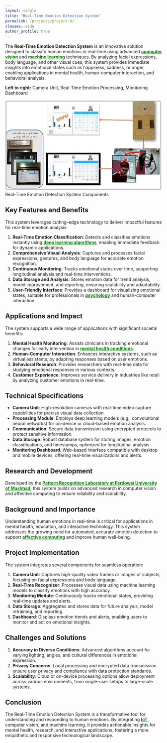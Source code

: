```yaml
---
layout: single
title: "Real-Time Emotion Detection System"
permalink: /projects/project-8/
classes: wide
author_profile: true
---
```


The **Real-Time Emotion Detection System** is an innovative solution designed to classify human emotions in real-time using advanced <a href="https://en.wikipedia.org/wiki/Computer_vision" style="text-decoration:underline; color:green;" target="_blank"><strong>computer vision</strong></a> and <a href="https://en.wikipedia.org/wiki/Machine_learning" style="text-decoration:underline; color:green;" target="_blank"><strong>machine learning</strong></a> techniques. By analyzing facial expressions, body language, and other visual cues, this system provides immediate insights into emotional states such as happiness, sadness, or anger, enabling applications in mental health, human-computer interaction, and behavioral analysis.

**Left to right:** Camera Unit, Real-Time Emotion Processing, Monitoring Dashboard

<div style="display: flex; justify-content: space-between; align-items: center; gap: 10px;">
  <div style="flex: 1;">
    <img src="/assets/Projectsimages/Emotionimages/EmotionalDetector.jpg" alt="Camera Unit" style="width: 100%; height: auto;">
  </div>
</div>
<div class="caption">
    Real-Time Emotion Detection System Components
</div>

## Key Features and Benefits

This system leverages cutting-edge technology to deliver impactful features for real-time emotion analysis:

1. **Real-Time Emotion Classification**: Detects and classifies emotions instantly using <a href="https://en.wikipedia.org/wiki/Deep_learning" style="text-decoration:underline; color:green;" target="_blank"><strong>deep learning algorithms</strong></a>, enabling immediate feedback for dynamic applications.
2. **Comprehensive Visual Analysis**: Captures and processes facial expressions, gestures, and body language for accurate emotion recognition.
3. **Continuous Monitoring**: Tracks emotional states over time, supporting longitudinal analysis and real-time interventions.
4. **Data Storage and Analysis**: Stores emotion data for trend analysis, model improvement, and reporting, ensuring scalability and adaptability.
5. **User-Friendly Interface**: Provides a dashboard for visualizing emotional states, suitable for professionals in <a href="https://en.wikipedia.org/wiki/Psychology" style="text-decoration:underline; color:green;" target="_blank"><strong>psychology</strong></a> and human-computer interaction.

## Applications and Impact

The system supports a wide range of applications with significant societal benefits:

1. **Mental Health Monitoring**: Assists clinicians in tracking emotional changes for early intervention in <a href="https://en.wikipedia.org/wiki/Mental_health" style="text-decoration:underline; color:green;" target="_blank"><strong>mental health conditions</strong></a>.
2. **Human-Computer Interaction**: Enhances interactive systems, such as virtual assistants, by adapting responses based on user emotions.
3. **Behavioral Research**: Provides researchers with real-time data for studying emotional responses in various contexts.
4. **Customer Experience**: Improves service delivery in industries like retail by analyzing customer emotions in real-time.

## Technical Specifications

- **Camera Unit**: High-resolution cameras with real-time video capture capabilities for precise visual data collection.
- **Processing Module**: Employs deep learning models (e.g., convolutional neural networks) for on-device or cloud-based emotion analysis.
- **Communication**: Secure data transmission using encrypted protocols to protect sensitive information.
- **Data Storage**: Robust database system for storing images, emotion classifications, and timestamps, optimized for longitudinal analysis.
- **Monitoring Dashboard**: Web-based interface compatible with desktop and mobile devices, offering real-time visualizations and alerts.

## Research and Development

Developed by the <a href="https://en.um.ac.ir/" style="text-decoration:underline; color:green;" target="_blank"><strong>Pattern Recognition Laboratory at Ferdowsi University of Mashhad</strong></a>, this system builds on advanced research in computer vision and affective computing to ensure reliability and scalability.

## Background and Importance

Understanding human emotions in real-time is critical for applications in mental health, education, and interactive technology. This system addresses the growing need for automated, accurate emotion detection to support <a href="https://en.wikipedia.org/wiki/Affective_computing" style="text-decoration:underline; color:green;" target="_blank"><strong>affective computing</strong></a> and improve human well-being.

## Project Implementation

The system integrates several components for seamless operation:

1. **Camera Unit**: Captures high-quality video frames or images of subjects, focusing on facial expressions and body language.
2. **Real-Time Recognizer**: Processes visual data using machine learning models to classify emotions with high accuracy.
3. **Monitoring Module**: Continuously tracks emotional states, providing real-time updates and alerts.
4. **Data Storage**: Aggregates and stores data for future analysis, model retraining, and reporting.
5. **Dashboard**: Displays emotion trends and alerts, enabling users to monitor and act on emotional insights.

## Challenges and Solutions

1. **Accuracy in Diverse Conditions**: Advanced algorithms account for varying lighting, angles, and cultural differences in emotional expression.
2. **Privacy Concerns**: Local processing and encrypted data transmission ensure user privacy and compliance with data protection standards.
3. **Scalability**: Cloud or on-device processing options allow deployment across various environments, from single-user setups to large-scale systems.

## Conclusion

The Real-Time Emotion Detection System is a transformative tool for understanding and responding to human emotions. By integrating <a href="https://en.wikipedia.org/wiki/Internet_of_things" style="text-decoration:underline; color:green;" target="_blank"><strong>IoT</strong></a>, computer vision, and machine learning, it provides actionable insights for mental health, research, and interactive applications, fostering a more empathetic and responsive technological landscape.


